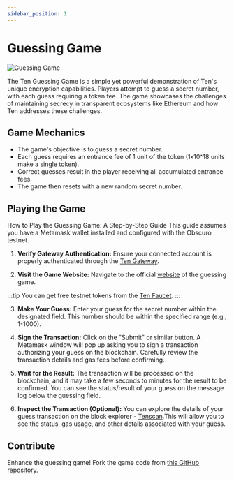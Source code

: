 ```yaml
---
sidebar_position: 1
---
```

# Guessing Game

![Guessing Game](../assets/guessing-game.png)

The Ten Guessing Game is a simple yet powerful demonstration of Ten's unique encryption capabilities. Players attempt to guess a secret number, with each guess requiring a token fee. The game showcases the challenges of maintaining secrecy in transparent ecosystems like Ethereum and how Ten addresses these challenges.

## **Game Mechanics**

- The game's objective is to guess a secret number.
- Each guess requires an entrance fee of 1 unit of the token (1x10^18 units make a single token).
- Correct guesses result in the player receiving all accumulated entrance fees.
- The game then resets with a new random secret number.

## **Playing the Game**

How to Play the Guessing Game: A Step-by-Step Guide
This guide assumes you have a Metamask wallet installed and configured with the Obscuro testnet.

1. **Verify Gateway Authentication:** Ensure your connected account is properly authenticated through the [Ten Gateway](https://testnet.obscu.ro/).

2. **Visit the Game Website:** Navigate to the official [website](https://guessing.fun) of the guessing game.

:::tip
You can get free testnet tokens from the [Ten Faucet](https://docs.obscu.ro/docs/getting-started/for-users/get-tokens).
:::

3. **Make Your Guess:** Enter your guess for the secret number within the designated field. This number should be within the specified range (e.g., 1-1000).

4. **Sign the Transaction:** Click on the "Submit" or similar button. A Metamask window will pop up asking you to sign a transaction authorizing your guess on the blockchain. Carefully review the transaction details and gas fees before confirming.

5. **Wait for the Result:** The transaction will be processed on the blockchain, and it may take a few seconds to minutes for the result to be confirmed. You can see the status/result of your guess on the message log below the guessing field.

6. **Inspect the Transaction (Optional):** You can explore the details of your guess transaction on the block explorer - [Tenscan](https://testnet.tenscan.io/).This will allow you to see the status, gas usage, and other details associated with your guess.

## **Contribute**

Enhance the guessing game! Fork the game code from [this GitHub repository](#).
